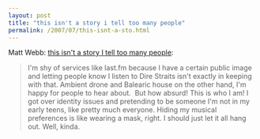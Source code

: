 ```yaml
---
layout: post
title: "this isn't a story i tell too many people"
permalink: /2007/07/this-isnt-a-sto.html
---
```


<p>Matt Webb: <a title="this isnt a story i (30 June 2007, Interconnected)" href="http://interconnected.org/home/2007/06/30/this_isnt_a_story_i">this isn't a story I tell too many people</a>:

</p>

<blockquote cite="http://interconnected.org/home/2007/06/30/this_isnt_a_story_i"><p>I'm shy of services like last.fm because I have a certain public image and letting people know I listen to Dire Straits isn't exactly in keeping with that. Ambient drone and Balearic house on the other hand, I'm happy for people to hear about.&nbsp; But how absurd! This is who I am! I got over identity issues and pretending to be someone I'm not in my early teens, like pretty much everyone. Hiding my musical preferences is like wearing a mask, right. I should just let it all hang out. Well, kinda.</p></blockquote>



